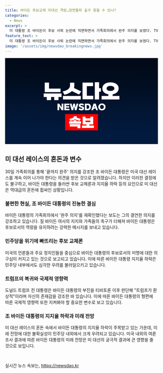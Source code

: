```yaml
---
title: 바이든 후보교체 미대선 격랑…정면돌파 출구 찾을 수 있나?
categories:
  - News
excerpt: >
  미 대통령 조 바이든이 후보 사퇴 논란에 직면하면서 가족회의에서 완주 의지를 보였다. TV토론 후폭풍에도 가족들은 대선 레이스를 이어가야 한다고 주장했고, 민주당 내에서는 험로에 몰렸다는 우려가 나오고 있다. 동시에 전 대통령 트럼프의 활약과 후보 교체론이 미 대선의 향방을 둘러싸고 혼란을 가중시키고 있다. 여론조사에서 또한 바이든의 지지율 하락이 나타나는 등 클라이막스에 접어든 상황이다. 뉴스 매체들은 바이든의 결정을 촉구하고, 국제적 영향력까지 우려되는 상황이 펼쳐지고 있다.
feature_text: >
  미 대통령 조 바이든이 후보 사퇴 논란에 직면하면서 가족회의에서 완주 의지를 보였다. TV토론 후폭풍에도 가족들은 대선 레이스를 이어가야 한다고 주장했고, 민주당 내에서는 험로에 몰렸다는 우려가 나오고 있다. 동시에 전 대통령 트럼프의 활약과 후보 교체론이 미 대선의 향방을 둘러싸고 혼란을 가중시키고 있다. 여론조사에서 또한 바이든의 지지율 하락이 나타나는 등 클라이막스에 접어든 상황이다. 뉴스 매체들은 바이든의 결정을 촉구하고, 국제적 영향력까지 우려되는 상황이 펼쳐지고 있다.
image: '/assets/img/newsdao_breakingnews.jpg'
---
```


<p><img src="/assets/img/newsdao_breakingnews.jpg" alt="pcversion 속보" /></p>

<h2 data-ke-size="size26">미 대선 레이스의 혼돈과 변수</h2>

<p data-ke-size="size16">30일 가족회의를 통해 '끝까지 완주' 의지를 강조한 조 바이든 대통령은 미국 대선 레이스를 계속 이어 나가야 한다는 의견을 받은 것으로 알려졌습니다. 하지만 이러한 결정에도 불구하고, 바이든 대통령을 둘러싼 후보 교체론과 지지율 하락 등의 요인으로 미 대선은 역대급의 혼돈에 휩싸인 상황입니다.</p>

<h3 data-ke-size="size23">불편한 현실, 조 바이든 대통령의 진뇽한 결심</h3>

<p data-ke-size="size16">바이든 대통령의 가족회의에서 '완주 의지'를 재확인했다는 보도는 그의 결연한 의지를 강조하고 있습니다. 질 바이든 여사의 지지와 가족들의 촉구가 더해져 바이든 대통령은 후보로서의 역량을 유지하려는 강력한 메시지를 보내고 있습니다.</p>

<h3 data-ke-size="size23">민주당을 위기에 빠뜨리는 후보 교체론</h3>

<p data-ke-size="size16">미국의 언론들과 주요 정치인들을 중심으로 바이든 대통령의 후보로서의 미명에 대한 의구심이 커지고 있는 것으로 보고되고 있습니다. 이에 따른 바이든 대통령 지지율 하락은 민주당 내부에서도 심각한 우려를 불러일으키고 있습니다.</p>

<h3 data-ke-size="size23">트럼프의 복귀와 국제적 영향력</h3>

<p data-ke-size="size16">도널드 트럼프 전 대통령은 바이든 대통령의 부진을 티비토론 이후 판단해 "트럼프가 환상적"이라며 자신의 존재감을 강조한 바 있습니다. 이에 따른 바이든 대통령의 형편에 따른 국제적 영향력 또한 지켜봐야 할 중요한 변수로 보고 있습니다.</p>

<h3 data-ke-size="size23">조 바이든 대통령의 지지율 하락과 미래 전망</h3>

<p data-ke-size="size16">미 대선 레이스의 혼돈 속에서 바이든 대통령의 지지율 하락이 주목받고 있는 가운데, 미래 전망에 대한 불확실성이 민주당 내외에서 크게 우려되고 있습니다. 미국 내외의 여론조사 결과에 따른 바이든 대통령의 미래 전망은 미 대선의 궁극적 결과에 큰 영향을 줄 것으로 보입니다.</p>

<p data-ke-size="size16">&nbsp;</p>
실시간 뉴스 속보는, <a href="https://newsdao.kr" rel="dofollow">https://newsdao.kr</a>


